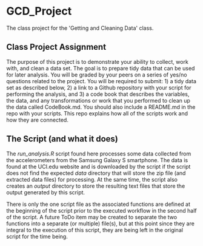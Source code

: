 # GCD_Project
The class project for the 'Getting and Cleaning Data' class.

## Class Project Assignment

The purpose of this project is to demonstrate your ability to collect, work with, and clean a data set. The goal is to prepare tidy data that can be used for later analysis. You will be graded by your peers on a series of yes/no questions related to the project. You will be required to submit: 1) a tidy data set as described below, 2) a link to a Github repository with your script for performing the analysis, and 3) a code book that describes the variables, the data, and any transformations or work that you performed to clean up the data called CodeBook.md. You should also include a README.md in the repo with your scripts. This repo explains how all of the scripts work and how they are connected. 

## The Script (and what it does)

The *run_analysis.R* script found here processes some data collected from the accelerometers from the Samsung Galaxy S smartphone. The data is found at the UCI.edu website and is downloaded by the script if the script does not find the expected *data* directory that will store the zip file (and extracted data files) for processing. At the same time, the script also creates an *output* directory to store the resulting text files that store the output generated by this script.

There is only the one script file as the associated functions are defined at the beginning of the script prior to the executed workflow in the second half of the script. A future ToDo item may be created to separate the two functions into a separate (or multiple) file(s), but at this point since they are integral to the execution of this script, they are being left in the original script for the time being.
